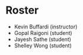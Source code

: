 # Roster

* Kevin Buffardi (instructor)
* Gopal Raigoni (student)
* Jayesh Sathe (student)
* Shelley Wong (student)